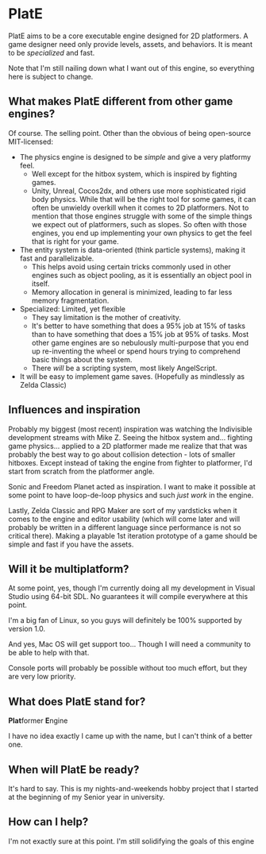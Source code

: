# PlatE
PlatE aims to be a core executable engine designed for 2D platformers. A game designer need only provide levels, assets, and behaviors. It is meant to be _specialized_ and fast.

Note that I'm still nailing down what I want out of this engine, so everything here is subject to change.

## What makes PlatE different from other game engines?
Of course. The selling point. Other than the obvious of being open-source MIT-licensed:

  + The physics engine is designed to be _simple_ and give a very platformy feel.
    * Well except for the hitbox system, which is inspired by fighting games.
    * Unity, Unreal, Cocos2dx, and others use more sophisticated rigid body physics. While that will be the right tool for some games, it can often be unwieldy overkill when it comes to 2D platformers. Not to mention that those engines struggle with some of the simple things we expect out of platformers, such as slopes. So often with those engines, you end up implementing your own physics to get the feel that is right for your game.
  + The entity system is data-oriented (think particle systems), making it fast and parallelizable.
    * This helps avoid using certain tricks commonly used in other engines such as object pooling, as it is essentially an object pool in itself.
	* Memory allocation in general is minimized, leading to far less memory fragmentation.
  + Specialized: Limited, yet flexible
    * They say limitation is the mother of creativity.
	* It's better to have something that does a 95% job at 15% of tasks than to have something that does a 15% job at 95% of tasks. Most other game engines are so nebulously multi-purpose that you end up re-inventing the wheel or spend hours trying to comprehend basic things about the system.
	* There _will_ be a scripting system, most likely AngelScript.
  + It will be easy to implement game saves. (Hopefully as mindlessly as Zelda Classic)
  
## Influences and inspiration
Probably my biggest (most recent) inspiration was watching the Indivisible development streams with Mike Z. Seeing the hitbox system and... fighting game physics... applied to a 2D platformer made me realize that that was probably the best way to go about collision detection - lots of smaller hitboxes. Except instead of taking the engine from fighter to platformer, I'd start from scratch from the platformer angle.

Sonic and Freedom Planet acted as inspiration. I want to make it possible at some point to have loop-de-loop physics and such _just work_ in the engine.

Lastly, Zelda Classic and RPG Maker are sort of my yardsticks when it comes to the engine and editor usability (which will come later and will probably be written in a different language since performance is not so critical there). Making a playable 1st iteration prototype of a game should be simple and fast if you have the assets.
	
## Will it be multiplatform?
At some point, yes, though I'm currently doing all my development in Visual Studio using 64-bit SDL. No guarantees it will compile everywhere at this point.

I'm a big fan of Linux, so you guys will definitely be 100% supported by version 1.0.

And yes, Mac OS will get support too... Though I will need a community to be able to help with that.

Console ports will probably be possible without too much effort, but they are very low priority.
	
## What does PlatE stand for?
**Plat**former **E**ngine

I have no idea exactly I came up with the name, but I can't think of a better one.
  
## When will PlatE be ready?
It's hard to say. This is my nights-and-weekends hobby project that I started at the beginning of my Senior year in university.

## How can I help?
I'm not exactly sure at this point. I'm still solidifying the goals of this engine